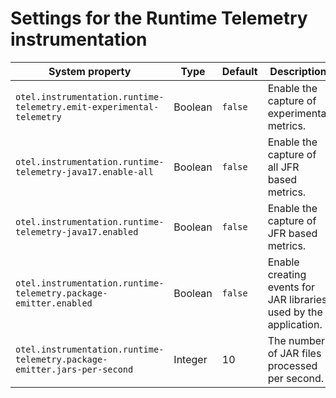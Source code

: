 # Settings for the Runtime Telemetry instrumentation

| System property                                                          | Type    | Default | Description                                                       |
|--------------------------------------------------------------------------|---------|---------|-------------------------------------------------------------------|
| `otel.instrumentation.runtime-telemetry.emit-experimental-telemetry`     | Boolean | `false` | Enable the capture of experimental metrics.                       |
| `otel.instrumentation.runtime-telemetry-java17.enable-all`               | Boolean | `false` | Enable the capture of all JFR based metrics.                      |
| `otel.instrumentation.runtime-telemetry-java17.enabled`                  | Boolean | `false` | Enable the capture of JFR based metrics.                          |
| `otel.instrumentation.runtime-telemetry.package-emitter.enabled`         | Boolean | `false` | Enable creating events for JAR libraries used by the application. |
| `otel.instrumentation.runtime-telemetry.package-emitter.jars-per-second` | Integer | 10      | The number of JAR files processed per second.                     |
